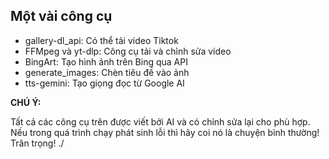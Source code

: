 ## Một vài công cụ

- gallery-dl_api: Có thể tải video Tiktok
- FFMpeg và yt-dlp: Công cụ tải và chỉnh sửa video
- BingArt: Tạo hình ảnh trên Bing qua API
- generate_images: Chèn tiêu đề vào ảnh
- tts-gemini: Tạo giọng đọc từ Google AI

**CHÚ Ý:** 

Tất cả các công cụ trên được viết bởi AI và có chỉnh sửa lại cho phù hợp. Nếu trong quá trình chạy phát sinh lỗi thì hãy coi nó là chuyện bình thường!
Trân trọng!
./

